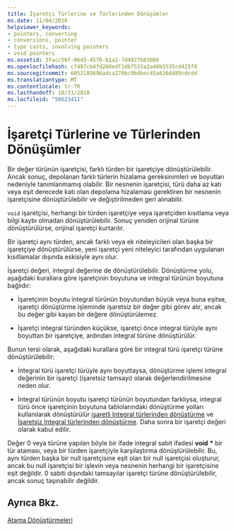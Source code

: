 ```yaml
---
title: İşaretçi Türlerine ve Türlerinden Dönüşümler
ms.date: 11/04/2016
helpviewer_keywords:
- pointers, converting
- conversions, pointer
- type casts, involving pointers
- void pointers
ms.assetid: 3facc56f-06d3-4570-b1a2-7d4927b83086
ms.openlocfilehash: c7487cb4fd268edf1db7531a2a40b5535cd425f8
ms.sourcegitcommit: 6052185696adca270bc9bdbec45a626dd89cdcdd
ms.translationtype: MT
ms.contentlocale: tr-TR
ms.lasthandoff: 10/31/2018
ms.locfileid: "50623411"
---
```

# <a name="conversions-to-and-from-pointer-types"></a>İşaretçi Türlerine ve Türlerinden Dönüşümler

Bir değer türünün işaretçisi, farklı türden bir işaretçiye dönüştürülebilir. Ancak sonuç, depolanan farklı türlerin hizalama gereksinimleri ve boyutları nedeniyle tanımlanmamış olabilir. Bir nesnenin işaretçisi, türü daha az katı veya eşit derecede katı olan depolama hizalaması gerektiren bir nesnenin işaretçisine dönüştürülebilir ve değiştirilmeden geri alınabilir.

`void` işaretçisi, herhangi bir türden işaretçiye veya işaretçiden kısıtlama veya bilgi kaybı olmadan dönüştürülebilir. Sonuç yeniden orijinal türüne dönüştürülürse, orijinal işaretçi kurtarılır.

Bir işaretçi aynı türden, ancak farklı veya ek niteleyicileri olan başka bir işaretçiye dönüştürülürse, yeni işaretçi yeni niteleyici tarafından uygulanan kısıtlamalar dışında eskisiyle aynı olur.

İşaretçi değeri, integral değerine de dönüştürülebilir. Dönüştürme yolu, aşağıdaki kurallara göre işaretçinin boyutuna ve integral türünün boyutuna bağlıdır:

- İşaretçinin boyutu integral türünün boyutundan büyük veya buna eşitse, işaretçi dönüştürme işleminde işaretsiz bir değer gibi görev alır, ancak bu değer gibi kayan bir değere dönüştürülemez.

- İşaretçi integral türünden küçükse, işaretçi önce integral türüyle aynı boyuttan bir işaretçiye, ardından integral türüne dönüştürülür.

Bunun tersi olarak, aşağıdaki kurallara göre bir integral türü işaretçi türüne dönüştürülebilir:

- İntegral türü işaretçi türüyle aynı boyuttaysa, dönüştürme işlemi integral değerinin bir işaretçi (işaretsiz tamsayı) olarak değerlendirilmesine neden olur.

- İntegral türünün boyutu işaretçi türünün boyutundan farklıysa, integral türü önce işaretçinin boyutuna tablolarındaki dönüştürme yolları kullanılarak dönüştürülür [işaretli Integral türlerinden dönüştürme](../c-language/conversions-from-signed-integral-types.md) ve [ İşaretsiz Integral türlerinden dönüştürme](../c-language/conversions-from-unsigned-integral-types.md). Daha sonra bir işaretçi değeri olarak kabul edilir.

Değer 0 veya türüne yapılan böyle bir ifade integral sabit ifadesi **void** <strong>\*</strong> bir tür ataması, veya bir türden işaretçiyle karşılaştırma dönüştürülebilir. Bu, aynı türden başka bir null işaretçisine eşit olan bir null işaretçisi oluşturur, ancak bu null işaretçisi bir işlevin veya nesnenin herhangi bir işaretçisine eşit değildir. 0 sabiti dışındaki tamsayılar işaretçi türüne dönüştürülebilir, ancak sonuç taşınabilir değildir.

## <a name="see-also"></a>Ayrıca Bkz.

[Atama Dönüştürmeleri](../c-language/assignment-conversions.md)